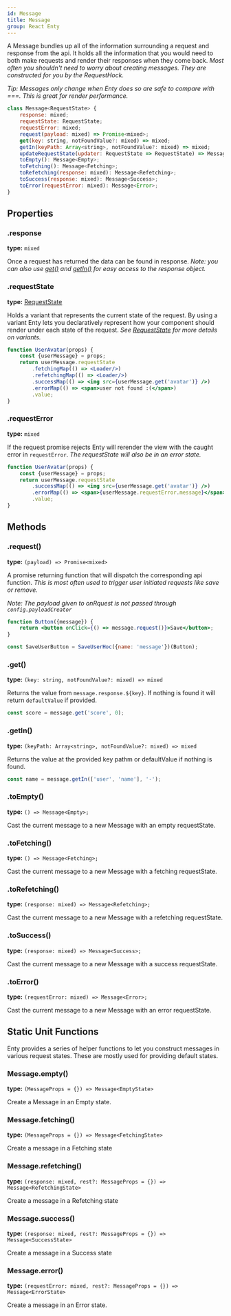 ```yaml
---
id: Message
title: Message
group: React Enty
---
```


A Message bundles up all of the information surrounding a request and response from the api.
It holds all the information that you would need to both make requests and render their responses
when they come back. _Most often you shouldn't need to worry about creating messages. They are constructed for you
by the RequestHock._

_Tip: Messages only change when Enty does so are safe to compare with ===. This is great for render
performance._



```js
class Message<RequestState> {
    response: mixed;
    requestState: RequestState;
    requestError: mixed;
    request(payload: mixed) => Promise<mixed>;
    get(key: string, notFoundValue?: mixed) => mixed;
    getIn(keyPath: Array<string>, notFoundValue?: mixed) => mixed;
    updateRequestState(updater: RequestState => RequestState) => Message;
    toEmpty(): Message<Empty>;
    toFetching(): Message<Fetching>;
    toRefetching(response: mixed): Message<Refetching>;
    toSuccess(response: mixed): Message<Success>;
    toError(requestError: mixed): Message<Error>;
}
```

## Properties

### .response
**type:** `mixed`  

Once a request has returned the data can be found in response. _Note: you can also use
[get()](#get) and [getIn()](#getin) for easy access to the response object._

### .requestState
**type:** [RequestState]

Holds a variant that represents the current state of the request. By using a variant
Enty lets you declaratively represent how your component should render under each state of the 
request. _See [RequestState] for more details on variants._

```jsx
function UserAvatar(props) {
    const {userMessage} = props;
    return userMessage.requestState
        .fetchingMap(() => <Loader/>)
        .refetchingMap(() => <Loader/>)
        .successMap(() => <img src={userMessage.get('avatar')} />)
        .errorMap(() => <span>user not found :(</span>)
        .value;
}
```

### .requestError
**type:** `mixed`  

If the request promise rejects Enty will rerender the view with the caught error in 
`requestError`. _The requestState will also be in an error state._

```jsx
function UserAvatar(props) {
    const {userMessage} = props;
    return userMessage.requestState
        .successMap(() => <img src={userMessage.get('avatar')} />)
        .errorMap(() => <span>{userMessage.requestError.message}</span>)
        .value;
}
```


## Methods

### .request()
**type:** `(payload) => Promise<mixed>`  

A promise returning function that will dispatch the corresponding api function. _This is most often 
used to trigger user initiated requests like save or remove._

_Note: The payload given to onRquest is not passed through `config.payloadCreator`_

```jsx
function Button({message}) {
    return <button onClick={() => message.request()}>Save</button>;
}

const SaveUserButton = SaveUserHoc({name: 'message'})(Button);
```


### .get()
**type:** `(key: string, notFoundValue?: mixed) => mixed`  

Returns the value from `message.response.${key}`. If nothing is found it will return `defaultValue`
if provided.

```js
const score = message.get('score', 0);
```

### .getIn()
**type:** `(keyPath: Array<string>, notFoundValue?: mixed) => mixed`  

Returns the value at the provided key pathm or defaultValue if nothing is found.

```js
const name = message.getIn(['user', 'name'], '-');
```


### .toEmpty()
**type:** `() => Message<Empty>;`

Cast the current message to a new Message with an empty requestState.


### .toFetching()
**type:** `() => Message<Fetching>;`

Cast the current message to a new Message with a fetching requestState.


### .toRefetching()
**type:** `(response: mixed) => Message<Refetching>;`

Cast the current message to a new Message with a refetching requestState.


### .toSuccess()
**type:** `(response: mixed) => Message<Success>;`

Cast the current message to a new Message with a success requestState.


### .toError()
**type:** `(requestError: mixed) => Message<Error>;`

Cast the current message to a new Message with an error requestState.




## Static Unit Functions
Enty provides a series of helper functions to let you construct messages
in various request states. These are mostly used for providing default states.

### Message.empty()
**type:** `(MessageProps = {}) => Message<EmptyState>`

Create a Message in an Empty state.

### Message.fetching()
**type:** `(MessageProps = {}) => Message<FetchingState>`

Create a message in a Fetching state

### Message.refetching()
**type:** `(response: mixed, rest?: MessageProps = {}) => Message<RefetchingState>`

Create a message in a Refetching state

### Message.success()
**type:** `(response: mixed, rest?: MessageProps = {}) => Message<SuccessState>`

Create a message in a Success state


### Message.error()
**type:** `(requestError: mixed, rest?: MessageProps = {}) => Message<ErrorState>`

Create a message in an Error state.


[RequestState]: ./RequestState
